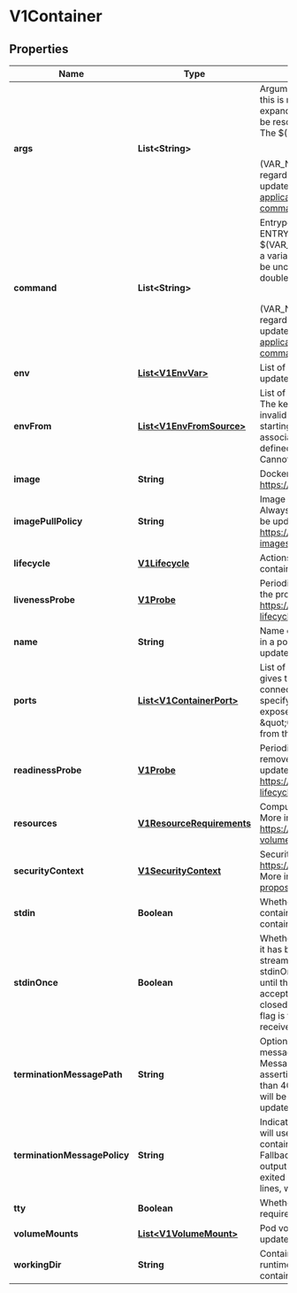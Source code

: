 
# V1Container

## Properties
Name | Type | Description | Notes
------------ | ------------- | ------------- | -------------
**args** | **List&lt;String&gt;** | Arguments to the entrypoint. The docker image&#39;s CMD is used if this is not provided. Variable references $(VAR_NAME) are expanded using the container&#39;s environment. If a variable cannot be resolved, the reference in the input string will be unchanged. The $(VAR_NAME) syntax can be escaped with a double $$, ie: $$(VAR_NAME). Escaped references will never be expanded, regardless of whether the variable exists or not. Cannot be updated. More info: https://kubernetes.io/docs/tasks/inject-data-application/define-command-argument-container/#running-a-command-in-a-shell |  [optional]
**command** | **List&lt;String&gt;** | Entrypoint array. Not executed within a shell. The docker image&#39;s ENTRYPOINT is used if this is not provided. Variable references $(VAR_NAME) are expanded using the container&#39;s environment. If a variable cannot be resolved, the reference in the input string will be unchanged. The $(VAR_NAME) syntax can be escaped with a double $$, ie: $$(VAR_NAME). Escaped references will never be expanded, regardless of whether the variable exists or not. Cannot be updated. More info: https://kubernetes.io/docs/tasks/inject-data-application/define-command-argument-container/#running-a-command-in-a-shell |  [optional]
**env** | [**List&lt;V1EnvVar&gt;**](V1EnvVar.md) | List of environment variables to set in the container. Cannot be updated. |  [optional]
**envFrom** | [**List&lt;V1EnvFromSource&gt;**](V1EnvFromSource.md) | List of sources to populate environment variables in the container. The keys defined within a source must be a C_IDENTIFIER. All invalid keys will be reported as an event when the container is starting. When a key exists in multiple sources, the value associated with the last source will take precedence. Values defined by an Env with a duplicate key will take precedence. Cannot be updated. |  [optional]
**image** | **String** | Docker image name. More info: https://kubernetes.io/docs/concepts/containers/images | 
**imagePullPolicy** | **String** | Image pull policy. One of Always, Never, IfNotPresent. Defaults to Always if :latest tag is specified, or IfNotPresent otherwise. Cannot be updated. More info: https://kubernetes.io/docs/concepts/containers/images#updating-images |  [optional]
**lifecycle** | [**V1Lifecycle**](V1Lifecycle.md) | Actions that the management system should take in response to container lifecycle events. Cannot be updated. |  [optional]
**livenessProbe** | [**V1Probe**](V1Probe.md) | Periodic probe of container liveness. Container will be restarted if the probe fails. Cannot be updated. More info: https://kubernetes.io/docs/concepts/workloads/pods/pod-lifecycle#container-probes |  [optional]
**name** | **String** | Name of the container specified as a DNS_LABEL. Each container in a pod must have a unique name (DNS_LABEL). Cannot be updated. | 
**ports** | [**List&lt;V1ContainerPort&gt;**](V1ContainerPort.md) | List of ports to expose from the container. Exposing a port here gives the system additional information about the network connections a container uses, but is primarily informational. Not specifying a port here DOES NOT prevent that port from being exposed. Any port which is listening on the default \&quot;0.0.0.0\&quot; address inside a container will be accessible from the network. Cannot be updated. |  [optional]
**readinessProbe** | [**V1Probe**](V1Probe.md) | Periodic probe of container service readiness. Container will be removed from service endpoints if the probe fails. Cannot be updated. More info: https://kubernetes.io/docs/concepts/workloads/pods/pod-lifecycle#container-probes |  [optional]
**resources** | [**V1ResourceRequirements**](V1ResourceRequirements.md) | Compute Resources required by this container. Cannot be updated. More info: https://kubernetes.io/docs/concepts/storage/persistent-volumes#resources |  [optional]
**securityContext** | [**V1SecurityContext**](V1SecurityContext.md) | Security options the pod should run with. More info: https://kubernetes.io/docs/concepts/policy/security-context/ More info: https://git.k8s.io/community/contributors/design-proposals/security_context.md |  [optional]
**stdin** | **Boolean** | Whether this container should allocate a buffer for stdin in the container runtime. If this is not set, reads from stdin in the container will always result in EOF. Default is false. |  [optional]
**stdinOnce** | **Boolean** | Whether the container runtime should close the stdin channel after it has been opened by a single attach. When stdin is true the stdin stream will remain open across multiple attach sessions. If stdinOnce is set to true, stdin is opened on container start, is empty until the first client attaches to stdin, and then remains open and accepts data until the client disconnects, at which time stdin is closed and remains closed until the container is restarted. If this flag is false, a container processes that reads from stdin will never receive an EOF. Default is false |  [optional]
**terminationMessagePath** | **String** | Optional: Path at which the file to which the container&#39;s termination message will be written is mounted into the container&#39;s filesystem. Message written is intended to be brief final status, such as an assertion failure message. Will be truncated by the node if greater than 4096 bytes. The total message length across all containers will be limited to 12kb. Defaults to /dev/termination-log. Cannot be updated. |  [optional]
**terminationMessagePolicy** | **String** | Indicate how the termination message should be populated. File will use the contents of terminationMessagePath to populate the container status message on both success and failure. FallbackToLogsOnError will use the last chunk of container log output if the termination message file is empty and the container exited with an error. The log output is limited to 2048 bytes or 80 lines, whichever is smaller. Defaults to File. Cannot be updated. |  [optional]
**tty** | **Boolean** | Whether this container should allocate a TTY for itself, also requires &#39;stdin&#39; to be true. Default is false. |  [optional]
**volumeMounts** | [**List&lt;V1VolumeMount&gt;**](V1VolumeMount.md) | Pod volumes to mount into the container&#39;s filesystem. Cannot be updated. |  [optional]
**workingDir** | **String** | Container&#39;s working directory. If not specified, the container runtime&#39;s default will be used, which might be configured in the container image. Cannot be updated. |  [optional]



